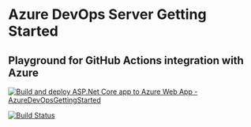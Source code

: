 # Azure DevOps Server Getting Started
## Playground for GitHub Actions integration with Azure

[![Build and deploy ASP.Net Core app to Azure Web App - AzureDevOpsGettingStarted](https://github.com/ArturWincenciak/AzureDevOpsGettingStarted/actions/workflows/main_azuredevopsgettingstarted.yml/badge.svg)](https://github.com/ArturWincenciak/AzureDevOpsGettingStarted/actions/workflows/main_azuredevopsgettingstarted.yml)

[![Build Status](https://dev.azure.com/TeoVincentComBlef/AzureDevOpsGettingStarted-CI-CD/_apis/build/status/ArturWincenciak.AzureDevOpsGettingStarted?branchName=main)](https://dev.azure.com/TeoVincentComBlef/AzureDevOpsGettingStarted-CI-CD/_build/latest?definitionId=1&branchName=main)
